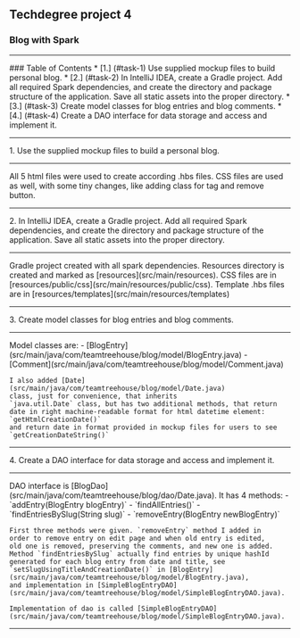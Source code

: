 ## Techdegree project 4
### Blog with Spark
<hr>
### Table of Contents
* [1.] (#task-1) Use supplied mockup files to build personal blog.
* [2.] (#task-2) In IntelliJ IDEA, create a Gradle project. Add all 
        required Spark dependencies, and create the directory and package 
        structure of the application. Save all static assets into the 
        proper directory.
* [3.] (#task-3) Create model classes for blog entries and blog 
    comments.
* [4.] (#task-4) Create a DAO interface for data storage and access and 
    implement it.
<hr>
1.  <a id="task-1"></a>
    Use the supplied mockup files to build a personal blog.
    <hr>
    All 5 html files were used to create according .hbs files. CSS files 
    are used as well, with some tiny changes, like adding class for tag 
    and remove button.
<hr>
2.  <a id="task-2"></a>
    In IntelliJ IDEA, create a Gradle project. Add all required Spark 
    dependencies, and create the directory and package structure of the 
    application. Save all static assets into the proper directory.
    <hr>
    Gradle project created with all spark dependencies. Resources
    directory is created and marked as [resources](src/main/resources). 
    CSS files are in 
    [resources/public/css](src/main/resources/public/css). 
    Template .hbs files are in 
    [resources/templates](src/main/resources/templates)
<hr>
3.  <a id="task-3"></a>
    Create model classes for blog entries and blog comments. 
    <hr>
    Model classes are:
    - [BlogEntry](src/main/java/com/teamtreehouse/blog/model/BlogEntry.java) 
    - [Comment](src/main/java/com/teamtreehouse/blog/model/Comment.java) 
    
    I also added [Date](src/main/java/com/teamtreehouse/blog/model/Date.java) 
    class, just for convenience, that inherits 
    `java.util.Date` class, but has two additional methods, that return
    date in right machine-readable format for html datetime element: 
    `getHtmlCreationDate()` 
    and return date in format provided in mockup files for users to see
    `getCreationDateString()`
<hr>
4.  <a id="task-4"></a>
    Create a DAO interface for data storage and access and implement it.
    <hr>
    DAO interface is [BlogDao](src/main/java/com/teamtreehouse/blog/dao/Date.java). 
    It has 4 methods:
    - `addEntry(BlogEntry blogEntry)`
    - `findAllEntries()`
    - `findEntriesBySlug(String slug)`
    - `removeEntry(BlogEntry newBlogEntry)`
    
    First three methods were given. `removeEntry` method I added in 
    order to remove entry on edit page and when old entry is edited,
    old one is removed, preserving the comments, and new one is added.
    Method `findEntriesBySlug` actually find entries by unique hashId
    generated for each blog entry from date and title, see 
    `setSlugUsingTitleAndCreationDate()` in [BlogEntry](src/main/java/com/teamtreehouse/blog/model/BlogEntry.java), 
    and implementation in [SimpleBlogEntryDAO](src/main/java/com/teamtreehouse/blog/model/SimpleBlogEntryDAO.java). 
    
    Implementation of dao is called [SimpleBlogEntryDAO](src/main/java/com/teamtreehouse/blog/model/SimpleBlogEntryDAO.java). 
<hr>